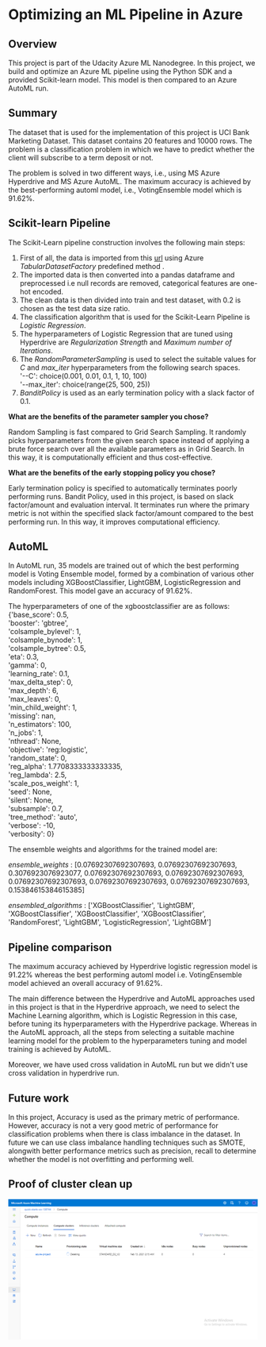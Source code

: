# Optimizing an ML Pipeline in Azure

## Overview

This project is part of the Udacity Azure ML Nanodegree.
In this project, we build and optimize an Azure ML pipeline using the Python SDK and a provided Scikit-learn model.
This model is then compared to an Azure AutoML run.

## Summary

The dataset that is used for the implementation of this project is UCI Bank Marketing Dataset. This dataset contains 20 features and 10000 rows. The problem is a classification problem in which we have to predict whether the client will subscribe to a term deposit or not.

The problem is solved in two different ways, i.e., using MS Azure Hyperdrive and MS Azure AutoML. The maximum accuracy is achieved by the best-performing automl model, i.e., VotingEnsemble model which is 91.62%. 

## Scikit-learn Pipeline

The Scikit-Learn pipeline construction involves the following main steps:
  1. First of all, the data is imported from this [url](https://automlsamplenotebookdata.blob.core.windows.net/automl-sample-notebook-data/bankmarketing_train.csv) using Azure *TabularDatasetFactory* predefined method .
  2. The imported data is then converted into a pandas dataframe and preprocessed i.e null records are removed, categorical features are one-hot encoded.
  3. The clean data is then divided into train and test dataset, with 0.2 is chosen as the test data size ratio.
  4. The classification algorithm that is used for the Scikit-Learn Pipeline is *Logistic Regression*.
  5. The hyperparameters of Logistic Regression that are tuned using Hyperdrive are *Regularization Strength* and *Maximum number of Iterations*. 
  6. The *RandomParameterSampling* is used to select the suitable values for *C* and *max_iter* hyperparameters from the following search spaces.   
      '--C': choice(0.001, 0.01, 0.1, 1, 10, 100)  
      '--max_iter': choice(range(25, 500, 25))  
  7. *BanditPolicy* is used as an early termination policy with a slack factor of 0.1.
    
**What are the benefits of the parameter sampler you chose?**

Random Sampling is fast compared to Grid Search Sampling. It randomly picks hyperparameters from the given search space instead of applying a brute force search over all the available parameters as in Grid Search. In this way, it is computationally efficient and thus cost-effective.

**What are the benefits of the early stopping policy you chose?**

Early termination policy is specified to automatically terminates poorly performing runs. Bandit Policy, used in this project, is based on slack factor/amount and evaluation interval. It terminates run where the primary metric is not within the specified slack factor/amount compared to the best performing run. In this way, it improves computational efficiency.

## AutoML

In AutoML run, 35 models are trained out of which the best performing model is Voting Ensemble model, formed by a combination of various other models including XGBoostClassifier, LightGBM, LogisticRegression and RandomForest. This model gave an accuracy of 91.62%. 

The hyperparameters of one of the xgboostclassifier are as follows:   
{'base_score': 0.5,  
 'booster': 'gbtree',  
 'colsample_bylevel': 1,  
 'colsample_bynode': 1,  
 'colsample_bytree': 0.5,  
 'eta': 0.3,  
 'gamma': 0,  
 'learning_rate': 0.1,  
 'max_delta_step': 0,  
 'max_depth': 6,  
 'max_leaves': 0,  
 'min_child_weight': 1,  
 'missing': nan,  
 'n_estimators': 100,  
 'n_jobs': 1,  
 'nthread': None,  
 'objective': 'reg:logistic',  
 'random_state': 0,  
 'reg_alpha': 1.7708333333333335,  
 'reg_lambda': 2.5,  
 'scale_pos_weight': 1,  
 'seed': None,  
 'silent': None,  
 'subsample': 0.7,  
 'tree_method': 'auto',  
 'verbose': -10,  
 'verbosity': 0}  
 
The ensemble weights and algorithms for the trained model are: 

*ensemble_weights* : \[0.07692307692307693, 0.07692307692307693, 0.3076923076923077, 0.07692307692307693, 0.07692307692307693, 0.07692307692307693, 0.07692307692307693, 0.07692307692307693, 0.15384615384615385\] 

*ensembled_algorithms* : \['XGBoostClassifier', 'LightGBM', 'XGBoostClassifier', 'XGBoostClassifier', 'XGBoostClassifier', 'RandomForest', 'LightGBM', 'LogisticRegression', 'LightGBM'\]  


## Pipeline comparison

The maximum accuracy achieved by Hyperdrive logistic regression model is 91.22% whereas the best performing automl model i.e. VotingEnsemble model achieved an overall accuracy of 91.62%. 

The main difference between the Hyperdrive and AutoML approaches used in this project is that in the Hyperdrive approach, we need to select the Machine Learning algorithm, which is Logistic Regression in this case, before tuning its hyperparameters with the Hyperdrive package. Whereas in the AutoML approach, all the steps from selecting a suitable machine learning model for the problem to the hyperparameters tuning and model training is achieved by AutoML.

Moreover, we have used cross validation in AutoML run but we didn't use cross validation in hyperdrive run. 

## Future work

In this project, Accuracy is used as the primary metric of performance. However, accuracy is not a very good metric of performance for classification problems when there is class imbalance in the dataset. In future we can use class imbalance handling techniques such as SMOTE, alongwith better performance metrics such as precision, recall to determine whether the model is not overfitting and performing well.

## Proof of cluster clean up
![](Cluster%20Clean%20Up%20Proof.png)
